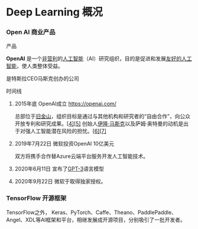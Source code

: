# Deep Learning 概况



### Open AI 商业产品



产品

**OpenAI** 是一个[非营利](https://zh.wikipedia.org/wiki/非營利組織)的[人工智能](https://zh.wikipedia.org/wiki/人工智能)（AI）研究组织，目的是促进和发展[友好的人工智能](https://zh.wikipedia.org/wiki/友好的人工智能)，使人类整体受益。

是特斯拉CEO马斯克创办的公司



时间线

1. 2015年底   OpenAI成立 https://openai.com/

   总部位于[旧金山](https://zh.wikipedia.org/wiki/旧金山)，组织目标是通过与其他机构和研究者的“自由合作”，向公众开放专利和研究成果。[[4\]](https://zh.wikipedia.org/wiki/OpenAI#cite_note-bbc-giants-4)[[5\]](https://zh.wikipedia.org/wiki/OpenAI#cite_note-5) 创始人[伊隆·马斯克](https://zh.wikipedia.org/wiki/伊隆·马斯克)以及萨姆·奥特曼的动机是出于对强人工智能潜在风险的担忧。[[6\]](https://zh.wikipedia.org/wiki/OpenAI#cite_note-csmonitor-6)[[7\]](https://zh.wikipedia.org/wiki/OpenAI#cite_note-wired_inside-7)

2. 2019年7月22日  微软投资OpenAI 10亿美元

   双方将携手合作替Azure云端平台服务开发人工智能技术。

3. 2020年6月11日  宣布了[GPT-3](https://zh.wikipedia.org/wiki/GPT-3)语言模型

4. 2020年9月22日  微软于取得独家授权。



### TensorFlow 开源框架

TensorFlow之外， Keras、PyTorch、Caffe、Theano、PaddlePaddle、Angel、XDL等AI框架和平台，相继发展成开源项目，分别吸引了一批开发者。